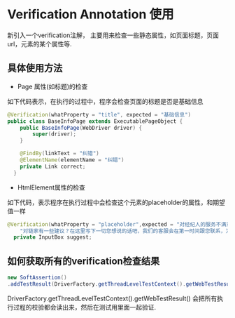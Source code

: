 # Verification Annotation 使用

新引入一个verification注解， 主要用来检查一些静态属性，如页面标题，页面url，元素的某个属性等.

## 具体使用方法

- Page 属性(如标题)的检查

如下代码表示，在执行的过程中，程序会检查页面的标题是否是基础信息

```java
@Verification(whatProperty = "title", expected = "基础信息")
public class BaseInfoPage extends ExecutablePageObject {
    public BaseInfoPage(WebDriver driver) {
        super(driver);
    }

    @FindBy(linkText = "纠错")
    @ElementName(elementName = "纠错")
    private Link correct;
  }
```

- HtmlElement属性的检查

如下代码，表示程序在执行过程中会检查这个元素的placeholder的属性，和期望值一样
```java
@Verification(whatProperty = "placeholder",expected = "对经纪人的服务不满意？觉得房源描述不准确？" +
    "对链家有一些建议？在这里写下一切您想说的话吧，我们的客服会在第一时间跟您联系，为您解决问题呦！")
  private InputBox suggest;

```

## 如何获取所有的verification检查结果

```java
new SoftAssertion()
.addTestResult(DriverFactory.getThreadLevelTestContext().getWebTestResult())
```

DriverFactory.getThreadLevelTestContext().getWebTestResult() 会把所有执行过程的校验都会读出来，然后在测试用里面一起验证.
